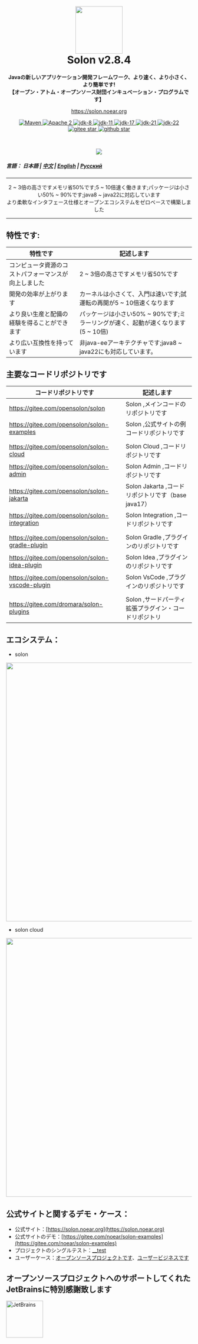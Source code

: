 <h1 align="center" style="text-align:center;">
<img src="solon_icon.png" width="128" />
<br />
Solon v2.8.4
</h1>
<p align="center">
	<strong>Javaの新しいアプリケーション開発フレームワーク、より速く、より小さく、より簡単です!</strong>
    <br/>
    <strong>【オープン・アトム・オープンソース財団インキュベーション・プログラムです】</strong>
</p>
<p align="center">
	<a href="https://solon.noear.org/">https://solon.noear.org</a>
</p>

<p align="center">
    <a target="_blank" href="https://central.sonatype.com/search?q=org.noear%3Asolon-parent">
        <img src="https://img.shields.io/maven-central/v/org.noear/solon.svg?label=Maven%20Central" alt="Maven" />
    </a>
    <a target="_blank" href="LICENSE">
		<img src="https://img.shields.io/:License-Apache2-blue.svg" alt="Apache 2" />
	</a>
    <a target="_blank" href="https://www.oracle.com/java/technologies/javase/javase-jdk8-downloads.html">
		<img src="https://img.shields.io/badge/JDK-8-green.svg" alt="jdk-8" />
	</a>
    <a target="_blank" href="https://www.oracle.com/java/technologies/javase/jdk11-archive-downloads.html">
		<img src="https://img.shields.io/badge/JDK-11-green.svg" alt="jdk-11" />
	</a>
    <a target="_blank" href="https://www.oracle.com/java/technologies/javase/jdk17-archive-downloads.html">
		<img src="https://img.shields.io/badge/JDK-17-green.svg" alt="jdk-17" />
	</a>
    <a target="_blank" href="https://www.oracle.com/java/technologies/javase/jdk21-archive-downloads.html">
		<img src="https://img.shields.io/badge/JDK-21-green.svg" alt="jdk-21" />
	</a>
    <a target="_blank" href="https://www.oracle.com/java/technologies/javase/jdk22-archive-downloads.html">
		<img src="https://img.shields.io/badge/JDK-22-green.svg" alt="jdk-22" />
	</a>
    <br />
    <a target="_blank" href='https://gitee.com/noear/solon/stargazers'>
		<img src='https://gitee.com/noear/solon/badge/star.svg' alt='gitee star'/>
	</a>
    <a target="_blank" href='https://github.com/noear/solon/stargazers'>
		<img src="https://img.shields.io/github/stars/noear/solon.svg?style=flat&logo=github" alt="github star"/>
	</a>
</p>

<br/>
<p align="center">
	<a href="https://jq.qq.com/?_wv=1027&k=kjB5JNiC">
	<img src="https://img.shields.io/badge/QQ交流群-22200020-orange"/></a>
</p>

##### 言語： 日本語 | [中文](README_CN.md) | [English](README_EN.md) | [Русский](README_RU.md)

<hr />
<p align="center">
2 ~ 3倍の高さですメモリ省50%です;5 ~ 10倍速く働きます;パッケージは小さい50% ~ 90%です;java8 ~ java22に対応しています
<br/>
より柔軟なインタフェース仕様とオープンエコシステムをゼロベースで構築しました
</p>
<hr />

## 特性です:


| 特性です      |  記述します | 
|---------| -------------------- | 
| コンピュータ資源のコストパフォーマンスが向上しました | 2 ~ 3倍の高さですメモリ省50%です     |
| 開発の効率が上がります | カーネルは小さくて、入門は速いです;試運転の再開が5 ~ 10倍速くなります     |
| より良い生産と配備の経験を得ることができます | パッケージは小さい50% ~ 90%です;ミラーリングが速く、起動が速くなります(5 ~ 10倍)     |
| より広い互換性を持っています | 非java-eeアーキテクチャです;java8 ~ java22にも対応しています。      |

## 主要なコードリポジトリです


| コードリポジトリです                                      | 記述します                                  | 
|-------------------------------------------------|----------------------------------------| 
| https://gitee.com/opensolon/solon               | Solon ,メインコードのリポジトリです                  | 
| https://gitee.com/opensolon/solon-examples      | Solon ,公式サイトの例コードリポジトリです               |
|                                                 |                                        |
| https://gitee.com/opensolon/solon-cloud         | Solon Cloud ,コードリポジトリです                | 
| https://gitee.com/opensolon/solon-admin         | Solon Admin ,コードリポジトリです                | 
| https://gitee.com/opensolon/solon-jakarta       | Solon Jakarta ,コードリポジトリです（base java17） | 
| https://gitee.com/opensolon/solon-integration   | Solon Integration ,コードリポジトリです          | 
|                                                 |                                        |
| https://gitee.com/opensolon/solon-gradle-plugin | Solon Gradle ,プラグインのリポジトリです            | 
| https://gitee.com/opensolon/solon-idea-plugin   | Solon Idea ,プラグインのリポジトリです              | 
| https://gitee.com/opensolon/solon-vscode-plugin | Solon VsCode ,プラグインのリポジトリです            | 
|                                                 |                                        |
| https://gitee.com/dromara/solon-plugins         | Solon ,サードパーティ拡張プラグイン・コードリポジトリ                                | 




## エコシステム：

* solon

<img src="solon_schema.png" width="700" />

* solon cloud

<img src="solon_cloud_schema.png" width="700" />

## 公式サイトと関するデモ・ケース：

* 公式サイト：[https://solon.noear.org](https://solon.noear.org)
* 公式サイトのデモ：[https://gitee.com/noear/solon-examples](https://gitee.com/noear/solon-examples)
* プロジェクトのシングルテスト：[__test](./__test/) 
* ユーザーケース：[オープンソースプロジェクトです](https://solon.noear.org/article/555)、[ユーザービジネスです](https://solon.noear.org/article/cases)


## オープンソースプロジェクトへのサポートしてくれたJetBrainsに特別感謝致します

<a href="https://jb.gg/OpenSourceSupport">
  <img src="https://user-images.githubusercontent.com/8643542/160519107-199319dc-e1cf-4079-94b7-01b6b8d23aa6.png" align="left" height="100" width="100"  alt="JetBrains">
</a>

